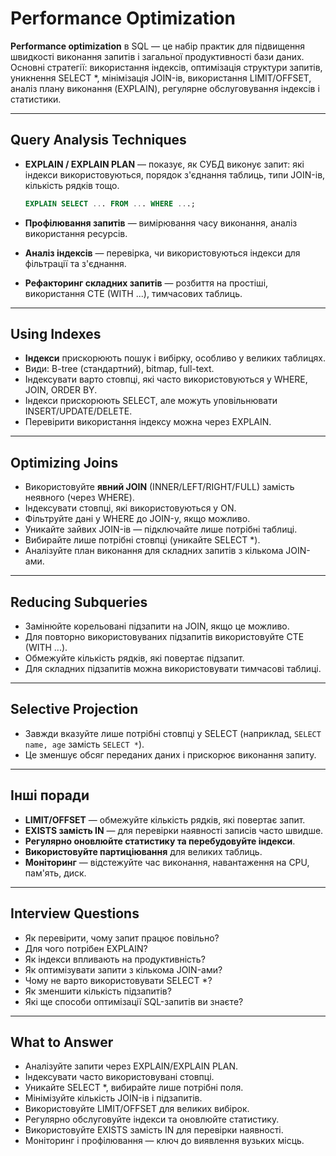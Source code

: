 # Performance Optimization

**Performance optimization** в SQL — це набір практик для підвищення швидкості виконання запитів і загальної продуктивності бази даних. Основні стратегії: використання індексів, оптимізація структури запитів, уникнення SELECT *, мінімізація JOIN-ів, використання LIMIT/OFFSET, аналіз плану виконання (EXPLAIN), регулярне обслуговування індексів і статистики.

---

## Query Analysis Techniques

- **EXPLAIN / EXPLAIN PLAN** — показує, як СУБД виконує запит: які індекси використовуються, порядок з'єднання таблиць, типи JOIN-ів, кількість рядків тощо.

  ```sql
  EXPLAIN SELECT ... FROM ... WHERE ...;
  ```

- **Профілювання запитів** — вимірювання часу виконання, аналіз використання ресурсів.
- **Аналіз індексів** — перевірка, чи використовуються індекси для фільтрації та з'єднання.
- **Рефакторинг складних запитів** — розбиття на простіші, використання CTE (WITH ...), тимчасових таблиць.

---

## Using Indexes

- **Індекси** прискорюють пошук і вибірку, особливо у великих таблицях.
- Види: B-tree (стандартний), bitmap, full-text.
- Індексувати варто стовпці, які часто використовуються у WHERE, JOIN, ORDER BY.
- Індекси прискорюють SELECT, але можуть уповільнювати INSERT/UPDATE/DELETE.
- Перевірити використання індексу можна через EXPLAIN.

---

## Optimizing Joins

- Використовуйте **явний JOIN** (INNER/LEFT/RIGHT/FULL) замість неявного (через WHERE).
- Індексувати стовпці, які використовуються у ON.
- Фільтруйте дані у WHERE до JOIN-у, якщо можливо.
- Уникайте зайвих JOIN-ів — підключайте лише потрібні таблиці.
- Вибирайте лише потрібні стовпці (уникайте SELECT *).
- Аналізуйте план виконання для складних запитів з кількома JOIN-ами.

---

## Reducing Subqueries

- Замінюйте корельовані підзапити на JOIN, якщо це можливо.
- Для повторно використовуваних підзапитів використовуйте CTE (WITH ...).
- Обмежуйте кількість рядків, які повертає підзапит.
- Для складних підзапитів можна використовувати тимчасові таблиці.

---

## Selective Projection

- Завжди вказуйте лише потрібні стовпці у SELECT (наприклад, `SELECT name, age` замість `SELECT *`).
- Це зменшує обсяг переданих даних і прискорює виконання запиту.

---

## Інші поради

- **LIMIT/OFFSET** — обмежуйте кількість рядків, які повертає запит.
- **EXISTS замість IN** — для перевірки наявності записів часто швидше.
- **Регулярно оновлюйте статистику та перебудовуйте індекси**.
- **Використовуйте партиціювання** для великих таблиць.
- **Моніторинг** — відстежуйте час виконання, навантаження на CPU, пам'ять, диск.

---

## Interview Questions

- Як перевірити, чому запит працює повільно?
- Для чого потрібен EXPLAIN?
- Як індекси впливають на продуктивність?
- Як оптимізувати запити з кількома JOIN-ами?
- Чому не варто використовувати SELECT *?
- Як зменшити кількість підзапитів?
- Які ще способи оптимізації SQL-запитів ви знаєте?

---

## What to Answer

- Аналізуйте запити через EXPLAIN/EXPLAIN PLAN.
- Індексувати часто використовувані стовпці.
- Уникайте SELECT *, вибирайте лише потрібні поля.
- Мінімізуйте кількість JOIN-ів і підзапитів.
- Використовуйте LIMIT/OFFSET для великих вибірок.
- Регулярно обслуговуйте індекси та оновлюйте статистику.
- Використовуйте EXISTS замість IN для перевірки наявності.
- Моніторинг і профілювання — ключ до виявлення вузьких місць.
